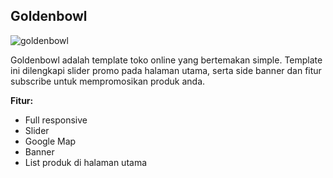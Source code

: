 Goldenbowl
------------

![goldenbowl](http://jarvis-store.com/themes/master-tema/goldenbowl/goldenbowl-preview.jpg)

Goldenbowl adalah template toko online yang bertemakan simple. Template ini dilengkapi slider promo pada halaman utama, serta side banner dan fitur subscribe untuk mempromosikan produk anda.

**Fitur:**
 - Full responsive 
 - Slider 
 - Google Map 
 - Banner
 - List produk di halaman utama
